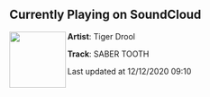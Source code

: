 ## Currently Playing on SoundCloud

[<img align="left" width="100" src="https://i1.sndcdn.com/artworks-A9ztDyrSKFq0MoYZ-xMDh5g-t50x50.jpg">](https://soundcloud.com/tigerdrool/saber-tooth)

**Artist**: Tiger Drool 

**Track**: SABER TOOTH

Last updated at 12/12/2020 09:10
